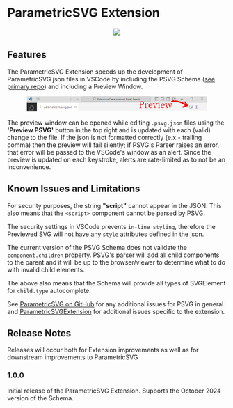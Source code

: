 # ParametricSVG Extension

<div style="text-align:center;"><img src="./content/PSVGExtPreview.gif" style="max-height:400px;"/></div>

## Features

The ParametricSVG Extension speeds up the development of ParametricSVG json files in VSCode by including the PSVG Schema ([see primary repo](https://github.com/AdamantLife/ParametricSVG)) and including a Preview Window.

<div style="text-align:center;"><img src="./content/editorbar.png" style="max-height:2.5em;"/></div>

The preview window can be opened while editing `.psvg.json` files using the **'Preview PSVG'** button in the top right and is updated with each (valid) change to the file. If the json is not formatted correctly (e.x.- trailing comma) then the preview will fail silently; if PSVG's Parser raises an error, that error will be passed to the VSCode's window as an alert. Since the preview is updated on each keystroke, alerts are rate-limited as to not be an inconvenience.

## Known Issues and Limitations

For security purposes, the string **"script"** cannot appear in the JSON. This also means that the `<script>` component cannot be parsed by PSVG.

The security settings in VSCode prevents `in-line styling`, therefore the Previewed SVG will not have any `style` attributes defined in the json.

The current version of the PSVG Schema does not validate the `component.children` property. PSVG's parser will add all child components to the parent and it will be up to the browser/viewer to determine what to do with invalid child elements.

The above also means that the Schema will provide all types of SVGElement for `child.type` autocomplete.

See [ParametricSVG on GitHub](https://github.com/AdamantLife/ParametricSVG) for any additional issues for PSVG in general and [ParametricSVGExtension](https://github.com/AdamantLife/ParametricSVGExtension) for additional issues specific to the extension.

## Release Notes

Releases will occur both for Extension improvements as well as for downstream improvements to ParametricSVG

### 1.0.0

Initial release of the ParametricSVG Extension. Supports the October 2024 version of the Schema.